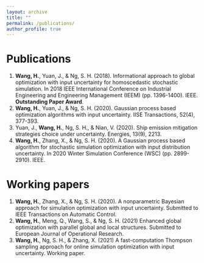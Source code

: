 ```yaml
---
layout: archive
title: ""
permalink: /publications/
author_profile: true
---
```


Publications
=====
1.	**Wang, H.**, Yuan, J., & Ng, S. H. (2018). Informational approach to global optimization with input uncertainty for homoscedastic stochastic simulation. In 2018 IEEE International Conference on Industrial Engineering and Engineering Management (IEEM) (pp. 1396-1400). IEEE. **Outstanding Paper Award**.  
2.	**Wang, H.**, Yuan, J., & Ng, S. H. (2020). Gaussian process based optimization algorithms with input uncertainty. IISE Transactions, 52(4), 377-393.
3.	Yuan, J., **Wang, H.**, Ng, S. H., & Nian, V. (2020). Ship emission mitigation strategies choice under uncertainty. Energies, 13(9), 2213.
4.	**Wang, H.**, Zhang, X., & Ng, S. H. (2020). A Gaussian process based algorithm for stochastic simulation optimization with input distribution uncertainty. In 2020 Winter Simulation Conference (WSC) (pp. 2899-2910). IEEE.


Working papers
=====
1. **Wang, H.**, Zhang, X., & Ng, S. H. (2020). A nonparametric Bayesian approach for simulation optimization with input uncertainty.  Submitted to IEEE Transactions on Automatic Control. 
2. **Wang, H.**, Meng, Q., Wang, S., & Ng, S. H. (2021) Enhanced global optimization with parallel global and local structures.  Submitted to European Journal of Operational Research.
3. **Wang, H.**, Ng, S. H., & Zhang, X. (2021) A fast-computation Thompson sampling approach for online simulation optimization with input uncertainty. Working paper. 
